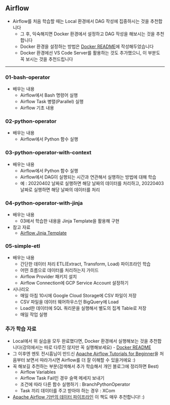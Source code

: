 ## Airflow
- Airflow를 처음 학습할 때는 Local 환경에서 DAG 작성에 집중하시는 것을 추천합니다
    - 그 후, 익숙해지면 Docker 환경에서 설정하고 DAG 작성을 해보시는 것을 추천합니다
    - Docker 환경을 설정하는 방법은 [Docker README](https://github.com/zzsza/Boostcamp-AI-Tech-Product-Serving/blob/main/part4/02-airflow/docker-readme.md)에 작성해두었습니다
    - Docker 환경에선 VS Code Server를 활용하는 것도 추가했으니, 이 부분도 꼭 보시는 것을 추천드립니다


---

### 01-bash-operator
- 배우는 내용
    - Airflow에서 Bash 명령어 실행
    - Airflow Task 병렬(Parallel) 실행
    - Airflow 기초 내용 


### 02-python-operator
- 배우는 내용
    - Airflow에서 Python 함수 실행

### 03-python-operator-with-context
- 배우는 내용
    - Airflow에서 Python 함수 실행
    - Airflow에서 DAG이 실행되는 시간과 연관해서 실행하는 방법에 대해 학습
    - 예 : 20220402 날짜로 실행하면 해당 날짜의 데이터를 처리하고, 20220403 날짜로 실행하면 해당 날짜의 데이터를 처리

### 04-python-operator-with-jinja
- 배우는 내용
    - 03에서 학습한 내용을 Jinja Template을 활용해 구현
- 참고 자료
    - [Airflow Jinja Template](https://airflow.apache.org/docs/apache-airflow/stable/templates-ref.html)


### 05-simple-etl
- 배우는 내용
    - 간단한 데이터 처리 ETL(Extract, Transform, Load) 파이프라인 학습
    - 어떤 흐름으로 데이터를 처리하는지 가이드
    - Airflow Provider 패키지 설치
    - Airflow Connection에 GCP Service Account 설정하기
- 시나리오
    - 매일 아침 10시에 Google Cloud Storage에 CSV 파일이 저장
    - CSV 파일을 데이터 웨어하우스인 BigQuery에 Load
    - Load한 데이터에 SQL 쿼리문을 실행해서 별도의 집계 Table로 저장
    - 매일 작업 실행


### 추가 학습 자료
- Local에서 위 실습을 모두 완료했다면, Docker 환경에서 실행해보는 것을 추천합니다(강의에서는 따로 다루진 않지만 꼭 실행해보세요) - [Docker README](https://github.com/zzsza/Boostcamp-AI-Tech-Product-Serving/blob/main/part4/02-airflow/docker-readme.md)
- 그 이후엔 멘토 전시흠님이 만드신 [Apache Airflow Tutorials for Beginner](https://heumsi.github.io/apache-airflow-tutorials-for-beginner/)을 처음부터 보면서 따라가시면 Airflow를 더 잘 이해할 수 있을거에요 :) 
- 꼭 해보길 추천하는 부분(검색해서 추가 학습해서 개인 블로그에 정리하면 Best)
    - Airflow Variables
    - Airflow Task Fail인 경우 슬랙 메세지 보내기
    - 조건에 따라 다른 함수 실행하기 : BranchPythonOperator
    - Task 끼리 데이터를 주고 받아야 하는 경우 : XCom
- [Apache Airflow 기반의 데이터 파이프라인](http://www.yes24.com/Product/Goods/107878326) 이 책도 매우 추천합니다! :) 